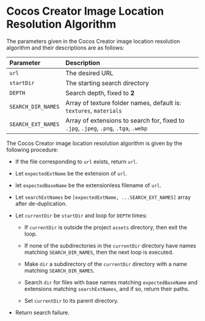 # Cocos Creator Image Location Resolution Algorithm

The parameters given in the Cocos Creator image location resolution algorithm and their descriptions are as follows:

| Parameter | Description |
| :---- | :------ |
| `url` | The desired URL |
| `startDir` | The starting search directory |
| `DEPTH` | Search depth, fixed to **2** |
| `SEARCH_DIR_NAMES` | Array of texture folder names, default is: `textures`, `materials` |
| `SEARCH_EXT_NAMES` | Array of extensions to search for, fixed to `.jpg`, `.jpeg`, `.png`, `.tga`, `.webp` |

The Cocos Creator image location resolution algorithm is given by the following procedure:

- If the file corresponding to `url` exists, return `url`.

- Let `expectedExtName` be the extension of `url`.

- let `expectedBaseName` be the extensionless filename of `url`.


- Let `searchExtNames` be `[expectedExtName, ...SEARCH_EXT_NAMES]` array after de-duplication.

- Let `currentDir` be `startDir` and loop for `DEPTH` times:

    - If `currentDir` is outside the project `assets` directory, then exit the loop.

    - If none of the subdirectories in the `currentDir` directory have names matching `SEARCH_DIR_NAMES`, then the next loop is executed.

    - Make `dir` a subdirectory of the `currentDir` directory with a name matching `SEARCH_DIR_NAMES`.

    - Search `dir` for files with base names matching `expectedBaseName` and extensions matching `searchExtNames`, and if so, return their paths.

    - Set `currentDir` to its parent directory.

- Return search failure.
